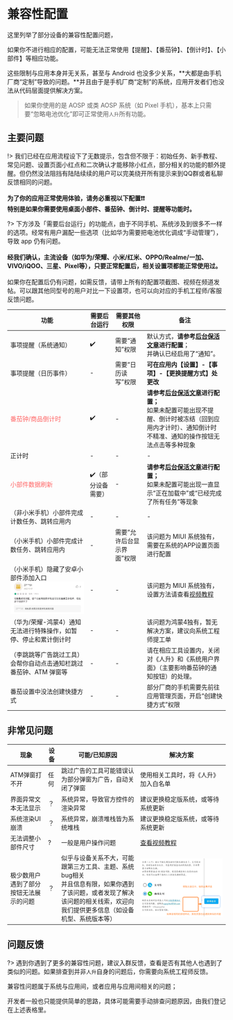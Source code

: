 # 兼容性配置

这里列举了部分设备的兼容性配置问题，

如果你不进行相应的配置，可能无法正常使用【提醒】、【番茄钟】、【倒计时】、【小部件】等相应功能。

这些限制与应用本身并无关系，甚至与 Android 也没多少关系，**大都是由手机厂商“定制”导致的问题。**并且由于是手机厂商“定制”的系统，应用开发者们也没法从代码层面提供解决方案。

> 如果你使用的是 AOSP 或类 AOSP 系统（如 Pixel 手机），基本上只需要“忽略电池优化”即可正常使用`人升`所有功能。



## 主要问题

!> 我们已经在应用流程设下了无数提示，包含但不限于：初始任务、新手教程、常见问题、设置页面小红点和二次确认才能移除小红点，部分相关的功能的额外提醒。但仍然没法阻挡有陆陆续续的用户可以完美绕开所有提示来到QQ群或者私聊反馈相同的问题。<br><br/>**为了你的应用正常使用体验，请务必重视以下配置❗❗<br/>特别是如果你需要使用桌面小部件、番茄钟、倒计时、提醒等功能时。**

?> 下方涉及「需要后台运行」的功能点，由于不同手机、系统涉及到很多不一样的选项。经常有用户漏配一些选项（比如华为需要把电池优化调成“手动管理”），导致 app 仍有问题。<br/><br/>**经我们确认，主流设备（如华为/荣耀、小米/红米、OPPO/Realme/一加、VIVO/iQOO、三星、Pixel等），只要正常配置后，相关设置项都能正常使用过。**<br/><br/>如果你在配置后仍有问题，如需反馈，请带上所有的配置项截图、视频在频道发帖。可以跟其他同型号的用户对比一下设置项，也可以向对应的手机工程师/客服反馈问题。

| 功能                                                         | 需要后台运行      | 需要其他权限               | 备注                                                         |
| ------------------------------------------------------------ | ----------------- | -------------------------- | ------------------------------------------------------------ |
| 事项提醒（系统通知）                                         | ✔️                 | 需要“通知”权限<br/>        | 默认方式，**请参考[后台保活文章](guide/background_running)进行配置**；<br/>并确认已经启用了“通知”。 |
| 事项提醒（日历事件）                                         | -                 | 需要“日历读写”权限         | **可在应用内【设置】-【事项】-【更换提醒方式】处更改**       |
| <span style="color: #ff6666;">番茄钟/商品倒计时</span>              | ✔️                 | -                          | **请参考[后台保活文章](guide/background_running)进行配置；**<br/>如果未配置可能出现不提醒、倒计时被冻结（回到应用内才计时）、通知倒计时不精准、通知的操作按钮无法点击等多种现象 |
| 正计时                                                       | -                 | -                          | -                                                            |
| <span style="color: #ff6666;">小部件数据刷新</span>                                               | ✔️（部分设备需要） | -                          | **请参考[后台保活文章](guide/background_running)进行配置；**<br/>如果未配置可能出现一直显示“正在加载中”或“已经完成了所有任务”等现象 |
| （非小米手机）小部件完成计数任务、跳转应用内                 | -                 | -                          | -                                                            |
| （小米手机）小部件完成计数任务、跳转应用内                   | -                 | 需要“允许后台显示界面”权限 | 该问题为 MIUI 系统独有，需要在系统的APP设置页面进行配置      |
| （小米手机）隐藏了安卓小部件添加入口<br/>![image-20230826171710670](_media/compatibility/image-20230826171710670.png) | -                 | -                          | 该问题为 MIUI 系统独有，设置方法请查看[视频教程](https://www.bilibili.com/video/BV17W4y1s7dL) |
| （华为/荣耀-鸿蒙4）通知无法进行特殊操作，如暂停、停止和累计倒计时 | -                 | -                          | 该问题为鸿蒙4独有，暂无解决方案，建议向系统工程师提工单      |
| （李跳跳等广告跳过工具）会帮你自动点击通知栏跳过番茄钟、ATM 弹窗等 | -                 | -                          | 请在相应工具设置内，关闭对《人升》和《系统用户界面》（主要影响番茄钟的通知按钮）的处理。 |
| 番茄设置中没法创建快捷方式                                   | -                 | -                          | 部分厂商的手机需要先前往应用管理页面，开启“创建快捷方式”权限 |



## 非常见问题

| 现象                                   | 设备 | 可能/已知原因                                                | 解决方案                                                     |
| -------------------------------------- | ---- | ------------------------------------------------------------ | ------------------------------------------------------------ |
| ATM弹窗打不开                          | 任何 | 跳过广告的工具可能错误认为部分弹窗为广告，自动关闭了弹窗     | 使用相关工具时，将《人升》加入白名单                         |
| 界面异常文本无法显示                   | ？   | 系统异常，导致官方控件的渲染异常                             | 建议更换稳定版系统，或等待系统更新                           |
| 系统渲染UI崩溃                         | ？   | 系统异常，崩溃堆栈皆为系统堆栈                               | 建议更换稳定版系统，或等待系统更新                           |
| 无法调整小部件尺寸                     | ?    | 一般是用户操作问题                                           | [查看视频教程](https://www.bilibili.com/video/BV17W4y1s7dL/?share_source=copy_web&vd_source=141b0b80de90aedb6b7f25458fa6b5d1&t=70) |
| 极少数用户遇到了部分按钮无法展示的问题 | ？   | 似乎与设备关系不大，可能跟第三方工具、主题、系统bug相关<br/>并且信息有限，如果你遇到了该问题，或者发现了解决该问题的相关线索，欢迎向我们提供更多信息（如设备机型、系统版本等） | ![image-20240218235551125](_media/compatibility/image-20240218235551125.png) |



## 问题反馈

?> 遇到你遇到了更多的兼容性问题，建议入群反馈，查看是否有其他人也遇到了类似的问题。如果排查到并非`人升`自身的问题后，你需要向系统工程师反馈。

兼容性问题属于系统与应用间，或者应用与应用间相关的问题；

开发者一般也只能提供简单的思路，具体可能需要手动排查问题原因，由我们登记在上述表格里。
